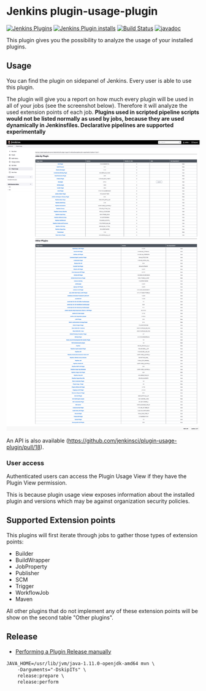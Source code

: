 # Jenkins plugin-usage-plugin

[![Jenkins Plugins](https://img.shields.io/jenkins/plugin/v/plugin-usage-plugin)](https://github.com/jenkinsci/plugin-usage-plugin/releases)
[![Jenkins Plugin installs](https://img.shields.io/jenkins/plugin/i/plugin-usage-plugin)](https://plugins.jenkins.io/plugin-usage-plugin/)
[![Build Status](https://ci.jenkins.io/buildStatus/icon?job=Plugins/plugin-usage-plugin/master)](https://ci.jenkins.io/blue/organizations/jenkins/Plugins%2Fplugin-usage-plugin/branches)
[![javadoc](https://img.shields.io/badge/javadoc-available-brightgreen.svg)](https://javadoc.jenkins.io/plugin/plugin-usage-plugin/)

This plugin gives you the possibility to analyze the usage of your
installed plugins.

## Usage

You can find the plugin on sidepanel of Jenkins. Every user is able to
use this plugin.

The plugin will give you a report on how much every plugin will be used
in all of your jobs (see the screenshot below). Therefore it will
analyze the used extension points of each job.
**Plugins used in scripted pipeline scripts would not be listed normally as used
by jobs, because they are used dynamically in Jenkinsfiles. Declarative pipelines are supported experimentally**

![plugin view](screenshot.png)

An API is also available (https://github.com/jenkinsci/plugin-usage-plugin/pull/18).

### User access

Authenticated users can access the Plugin Usage View if they have the Plugin View permission.

This is because plugin usage view exposes information about the installed plugin and versions which may be against organization security policies.

## Supported Extension points

This plugins will first iterate through jobs to gather those types of extension points:

-   Builder
-   BuildWrapper
-   JobProperty
-   Publisher
-   SCM
-   Trigger
-   WorkflowJob
-   Maven

All other plugins that do not implement any of these extension points will be show on the second table "Other plugins".

## Release

 * [Performing a Plugin Release manually ](https://www.jenkins.io/doc/developer/publishing/releasing-manually/)
 
```
JAVA_HOME=/usr/lib/jvm/java-1.11.0-openjdk-amd64 mvn \
    -Darguments="-DskipITs" \
    release:prepare \
    release:perform
```
